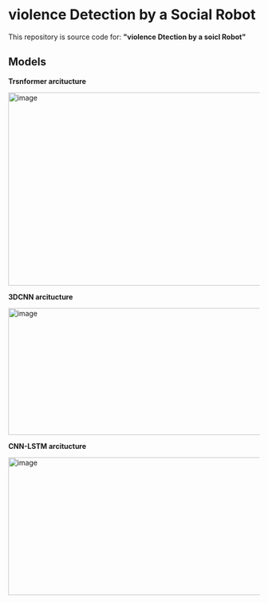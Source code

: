# violence Detection by a Social Robot


This repository is source code for:
**"violence Dtection by a soicl Robot"**



## Models

**Trsnformer arcitucture**

<img width="709" height="387" alt="image" src="https://github.com/user-attachments/assets/9147aacc-8682-49ed-ba2c-78b03de01dc8" />


**3DCNN arcitucture**

<img width="547" height="254" alt="image" src="https://github.com/user-attachments/assets/fa139d3e-fed0-4326-9cee-7b4ff9b52b58" />


**CNN-LSTM arcitucture**

<img width="720" height="276" alt="image" src="https://github.com/user-attachments/assets/07f7a36f-24cb-4945-9863-daf76c5aaa85" />
